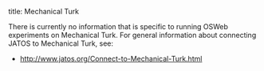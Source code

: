 title: Mechanical Turk


There is currently no information that is specific to running OSWeb experiments on Mechanical Turk. For general information about connecting JATOS to Mechanical Turk, see:

- <http://www.jatos.org/Connect-to-Mechanical-Turk.html>

